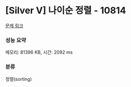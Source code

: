 # [Silver V] 나이순 정렬 - 10814 

[문제 링크](https://www.acmicpc.net/problem/10814) 

### 성능 요약

메모리: 81396 KB, 시간: 2092 ms

### 분류

정렬(sorting)

